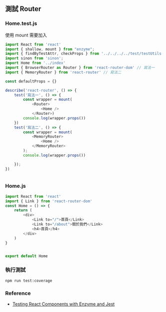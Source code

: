 ## 測試 Router

### Home.test.js
使用 mount 需要加入 <Router>

```js
import React from 'react'
import { shallow, mount } from "enzyme";
import { findByTestAttr, checkProps } from '../../../../test/testUtils';
import sinon from 'sinon';
import Home from '../index'
import { BrowserRouter as Router } from 'react-router-dom' // 寫法一
import { MemoryRouter } from 'react-router' // 寫法二

const defaultProps = {}

describe('react-router', () => {
    test('寫法一', () => {
        const wrapper = mount(
            <Router>
                <Home />
            </Router>)
        console.log(wrapper.props())
    })
    test('寫法二', () => {
        const wrapper = mount(
            <MemoryRouter>
                <Home />
            </MemoryRouter>
        );
        console.log(wrapper.props())

    });
})



```

### Home.js
```js
import React from 'react'
import { Link } from 'react-router-dom'
const Home = () => {
    return (
        <div>
            <Link to="/">首頁</Link>
            <Link to="/about">關於我們</Link>
            <h4>首頁</h4>
        </div>
    )
}


export default Home
```

### 執行測試

```
npm run test:coverage
```


### Reference

- [Testing React Components with Enzyme and Jest](https://www.youtube.com/watch?v=u5XTnNBotqs)